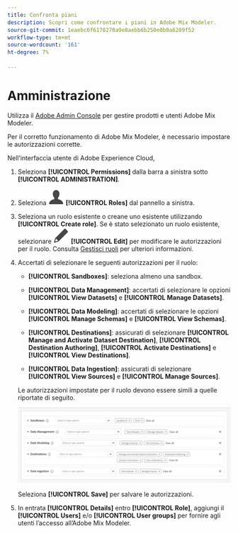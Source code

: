 ```yaml
---
title: Confronta piani
description: Scopri come confrontare i piani in Adobe Mix Modeler.
source-git-commit: 1eaebc6f6178270a9e8aebb6b250e0b0a6289f52
workflow-type: tm+mt
source-wordcount: '161'
ht-degree: 7%

---
```



# Amministrazione

Utilizza il [Adobe Admin Console](https://helpx.adobe.com/it/enterprise/using/admin-console.html) per gestire prodotti e utenti Adobe Mix Modeler.

Per il corretto funzionamento di Adobe Mix Modeler, è necessario impostare le autorizzazioni corrette.

Nell’interfaccia utente di Adobe Experience Cloud,

1. Seleziona **[!UICONTROL Permissions]** dalla barra a sinistra sotto **[!UICONTROL ADMINISTRATION]**.

1. Seleziona ![Persona](assets/icons/User.svg) **[!UICONTROL Roles]** dal pannello a sinistra.

1. Seleziona un ruolo esistente o creane uno esistente utilizzando **[!UICONTROL Create role]**. Se è stato selezionato un ruolo esistente, selezionare ![Modifica](assets/icons/Edit.svg) **[!UICONTROL Edit]** per modificare le autorizzazioni per il ruolo. Consulta [Gestisci ruoli](https://helpx.adobe.com/it/enterprise/using/admin-console.html) per ulteriori informazioni.

1. Accertati di selezionare le seguenti autorizzazioni per il ruolo:

   * **[!UICONTROL Sandboxes]**: seleziona almeno una sandbox.

   * **[!UICONTROL Data Management]**: accertati di selezionare le opzioni **[!UICONTROL View Datasets]** e **[!UICONTROL Manage Datasets]**.

   * **[!UICONTROL Data Modeling]**: accertati di selezionare le opzioni **[!UICONTROL Manage Schemas]** e **[!UICONTROL View Schemas]**.

   * **[!UICONTROL Destinations]**: assicurati di selezionare **[!UICONTROL Manage and Activate Dataset Destination]**, **[!UICONTROL Destination Authoring]**, **[!UICONTROL Activate Destinations]** e **[!UICONTROL View Destinations]**.

   * **[!UICONTROL Data Ingestion]**: assicurati di selezionare **[!UICONTROL View Sources]** e **[!UICONTROL Manage Sources]**.

   Le autorizzazioni impostate per il ruolo devono essere simili a quelle riportate di seguito.

   ![Autorizzazioni](assets/permissions.png)

   Seleziona **[!UICONTROL Save]** per salvare le autorizzazioni.

1. In entrata **[!UICONTROL Details]** entro **[!UICONTROL Role]**, aggiungi il **[!UICONTROL Users]** e/o **[!UICONTROL User groups]** per fornire agli utenti l’accesso all’Adobe Mix Modeler.
